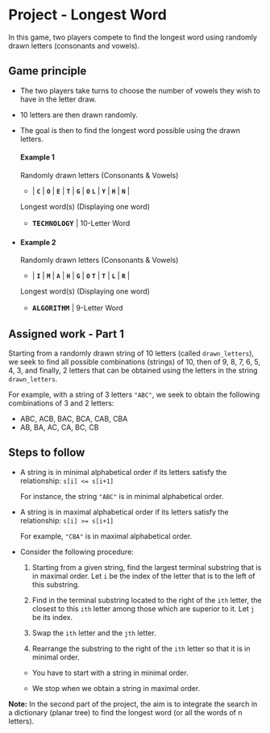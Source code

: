 # Project - Longest Word

In this game, two players compete to find the longest word using randomly drawn letters (consonants and vowels).

## Game principle 


- The two players take turns to choose the number of vowels they wish to have in the letter draw.

- 10 letters are then drawn randomly.

- The goal is then to find the longest word possible using the drawn letters.
  

  #### Example 1

  Randomly drawn letters (Consonants & Vowels)

  - | **```C```** | **```O```** | **```E```** | **```T```** | **```G```** | **```O```** **```L```** | **```Y```** | **```H```** | **```N```** |

  Longest word(s) (Displaying one word)

  - <span style="font-size:16px;">**```TECHNOLOGY```** </span> | 10-Letter Word
- 
  #### Example 2

  Randomly drawn letters (Consonants & Vowels)

  - | **```I```** | **```M```** | **```A```** | **```H```** | **```G```** | **```O```** **```T```** | **```T```** | **```L```** | **```R```** |

  Longest word(s) (Displaying one word)

  - <span style="font-size:16px;">**```ALGORITHM```** </span> | 9-Letter Word
  
## Assigned work - Part 1

Starting from a randomly drawn string of 10 letters (called ```drawn_letters```), we seek to find all possible combinations (strings) of 10, then of 9, 8, 7, 6, 5, 4, 3, and finally, 2 letters that can be obtained using the letters in the string ```drawn_letters```.

For example, with a string of 3 letters ```"ABC"```, we seek to obtain the following combinations of 3 and 2 letters:

  - ABC, ACB, BAC, BCA, CAB, CBA 
  - AB, BA, AC, CA, BC, CB

## Steps to follow

- A string is in minimal alphabetical order if its letters satisfy the relationship: ```s[i] <= s[i+1]```
    
    For instance, the string ```"ABC"``` is in minimal alphabetical order.

- A string is in maximal alphabetical order if its letters satisfy the relationship: ```s[i] >= s[i+1]```
  
    For example, ```"CBA"``` is in maximal alphabetical order.

- Consider the following procedure:

  1. Starting from a given string, find the largest terminal substring that is in maximal order. Let ```i``` be the index of the letter that is to the left of this substring.

  2. Find in the terminal substring located to the right of the ```ith``` letter, the closest to this ```ith``` letter among those which are superior to it. Let ```j``` be its index.

  3. Swap the ```ith``` letter and the ```jth``` letter.

  4. Rearrange the substring to the right of the ```ith``` letter so that it is in minimal order.

    - You have to start with a string in minimal order. 

    - We stop when we obtain a string in maximal order.

**Note:** In the second part of the project, the aim is to integrate the search in a dictionary (planar tree) to find the longest word (or all the words of n letters).